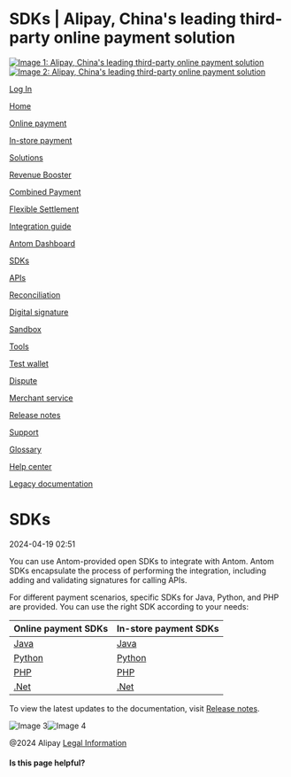 SDKs | Alipay, China's leading third-party online payment solution
===============
                        

[![Image 1: Alipay, China's leading third-party online payment solution](https://ac.alipay.com/storage/2024/3/26/d66c43c0-440d-4c97-9976-f2028a2c8c5e.svg)![Image 2: Alipay, China's leading third-party online payment solution](https://ac.alipay.com/storage/2024/3/26/a48bd336-aea0-4f16-bf83-616eacbb4434.svg)](/docs/)

[Log In](https://global.alipay.com/ilogin/account_login.htm?goto=https%3A%2F%2Fglobal.alipay.com%2Fdocs%2Fsdks)

[Home](/docs/)

[Online payment](/docs/onlinepayment)

[In-store payment](/docs/instorepayment)

[Solutions](/docs/solutions)

[Revenue Booster](/docs/ac/revenuebooster_en/overview)

[Combined Payment](/docs/ac/combinedpay_en/overview)

[Flexible Settlement](/docs/ac/flexiblesettlement_en/overview)

[Integration guide](/docs/integration_guide_en)

[Antom Dashboard](/docs/dashboard_en)

[SDKs](/docs/sdks)

[APIs](https://global.alipay.com/docs/ac/ams/api)

[Reconciliation](https://global.alipay.com/docs/ac/reconcile)

[Digital signature](https://global.alipay.com/docs/ac/ams/digital_signature)

[Sandbox](https://global.alipay.com/docs/ac/ref/sandbox)

[Tools](https://global.alipay.com/docs/ac/ref/key_config_en)

[Test wallet](https://global.alipay.com/docs/ac/ref/testwallet)

[Dispute](https://global.alipay.com/docs/ac/dispute)

[Merchant service](https://global.alipay.com/docs/ac/merchant_service)

[Release notes](/docs/releasenotes)

[Support](/docs/support)

[Glossary](/docs/glossary)

[Help center](https://cshall.alipay.com/enterprise/global/klgList?sceneCode=un_login&routerId=d9aa1f608c4145d6b3c8030c17cf6f9a000&categoryId=50479)

[Legacy documentation](https://global.alipay.com/docs/ac/legacy/legacydoc)

SDKs
====

2024-04-19 02:51

You can use Antom-provided open SDKs to integrate with Antom. Antom SDKs encapsulate the process of performing the integration, including adding and validating signatures for calling APIs.

For different payment scenarios, specific SDKs for Java, Python, and PHP are provided. You can use the right SDK according to your needs:



| **Online payment SDKs** | **In-store payment SDKs** |
| --- | --- |
| [Java](https://github.com/alipay/global-open-sdk-java) | [Java](https://github.com/alipay/ams-java-sdk) |
| [Python](https://github.com/alipay/global-open-sdk-python) | [Python](https://github.com/alipay/global-open-sdk-python) |
| [PHP](https://github.com/alipay/global-open-sdk-php) | [PHP](https://github.com/alipay/global-open-sdk-php) |
| [.Net](https://github.com/alipay/global-open-sdk-dotnet) | [.Net](https://github.com/alipay/global-open-sdk-dotnet) |



To view the latest updates to the documentation, visit [Release notes](https://global.alipay.com/docs/releasenotes).

![Image 3](https://ac.alipay.com/storage/2021/5/20/19b2c126-9442-4f16-8f20-e539b1db482a.png)![Image 4](https://ac.alipay.com/storage/2021/5/20/e9f3f154-dbf0-455f-89f0-b3d4e0c14481.png)

@2024 Alipay [Legal Information](https://global.alipay.com/docs/ac/platform/membership)

#### Is this page helpful?